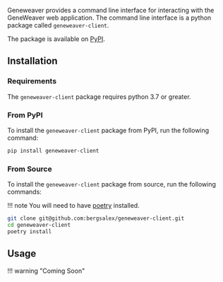
Geneweaver provides a command line interface for interacting with the GeneWeaver web 
application. The command line interface is a python package called `geneweaver-client`. 

The package is available on [PyPI](https://pypi.org/project/geneweaver-client/).

## Installation

### Requirements
The `geneweaver-client` package requires python 3.7 or greater.

### From PyPI
To install the `geneweaver-client` package from PyPI, run the following command:

```bash
pip install geneweaver-client
```

### From Source
To install the `geneweaver-client` package from source, run the following commands:

!!! note 
    You will need to have [poetry](https://python-poetry.org/) installed.

```bash
git clone git@github.com:bergsalex/geneweaver-client.git
cd geneweaver-client
poetry install
```

## Usage

!!! warning "Coming Soon"
